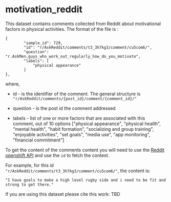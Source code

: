 # motivation_reddit

This dataset contains comments collected from Reddit about motivational factors in physical activities. 
The format of the file is :
```
{
        "sample_id": 729,
        "id": "r/AskReddit/comments/t3_3h7kg3/comment/cu5com6/",
        "question": "r.AskMen.guys_who_work_out_regularly_how_do_you_motivate",
        "labels": [
            "physical appearance"
        ]
},
```
where, 

* id - is the identifier of the comment. The general structure is `"r/AskReddit/comments/{post_id}/comment/{comment_id}/"`

* question - is the post id the comment addressed

* labels - list of one or more factors that are associated with this comment, out of 10 options ["physical appearance", "physical health", "mental health", "habit formation", "socializing and group training", "enjoyable activities", "set goals", "media use", "app monitoring", "financial commitment"]

To get the content of the comments content you will need to use the [Reddit openshift API](https://github.com/pushshift/api) and use the `id` to fetch the context.

For example, for this id `"r/AskReddit/comments/t3_3h7kg3/comment/cu5com6/"`, the content is:

`"I have goals to make a high level rugby side and i need to be fit and strong to get there."`

If you are using this dataset please cite this work: TBD
